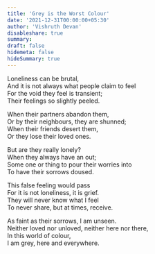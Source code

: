 ```yaml
---
title: 'Grey is the Worst Colour'
date: '2021-12-31T00:00:00+05:30'
author: 'Vishruth Devan'
disableshare: true
summary: 
draft: false
hidemeta: false
hideSummary: true
---
```


Loneliness can be brutal,  
And it is not always what people claim to feel  
For the void they feel is transient;  
Their feelings so slightly peeled.  

When their partners abandon them,  
Or by their neighbours, they are shunned;  
When their friends desert them,  
Or they lose their loved ones.  

But are they really lonely?  
When they always have an out;  
Some one or thing to pour their worries into   
To have their sorrows doused.  

This false feeling would pass  
For it is not loneliness, it is grief.  
They will never know what I feel  
To never share, but at times, receive.  

As faint as their sorrows, I am unseen.  
Neither loved nor unloved, neither here nor there,  
In this world of colour,  
I am grey, here and everywhere.
